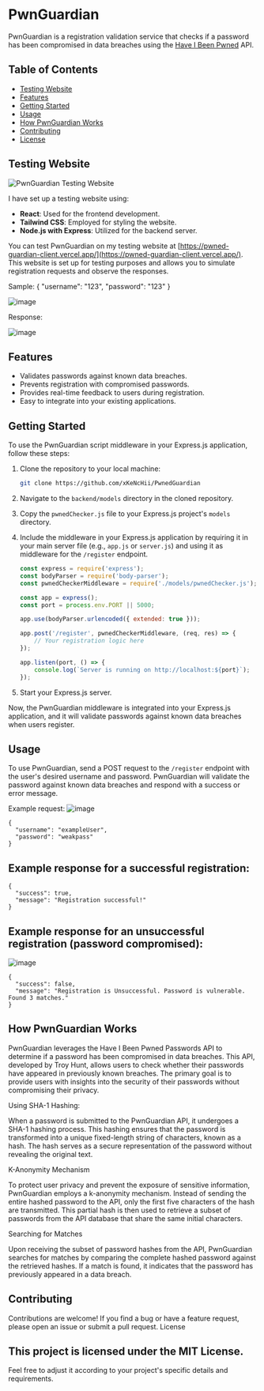 # PwnGuardian

PwnGuardian is a registration validation service that checks if a password has been compromised in data breaches using the [Have I Been Pwned](https://haveibeenpwned.com/) API.

## Table of Contents

- [Testing Website](#testing-website)
- [Features](#features)
- [Getting Started](#getting-started)
- [Usage](#usage)
- [How PwnGuardian Works](#how-pwnguardian-works)
- [Contributing](#contributing)
- [License](#license)

## Testing Website

![PwnGuardian Testing Website](https://github.com/xKeNcHii/PwnedGuardian/assets/109564316/3d73c1f7-788c-4770-b83e-1c8e5ffc75c3)

I have set up a testing website using:

- **React**: Used for the frontend development.
- **Tailwind CSS**: Employed for styling the website.
- **Node.js with Express**: Utilized for the backend server.

You can test PwnGuardian on my testing website at [https://pwned-guardian-client.vercel.app/](https://pwned-guardian-client.vercel.app/). This website is set up for testing purposes and allows you to simulate registration requests and observe the responses.


Sample:
{
  "username": "123",
  "password": "123"
}

![image](https://github.com/xKeNcHii/PwnedGuardian/assets/109564316/e49ab6ca-e1a6-400b-897b-3022e387e82f)

Response:

![image](https://github.com/xKeNcHii/PwnedGuardian/assets/109564316/f3787622-3c16-468a-b3af-743b97c135b9)


## Features

- Validates passwords against known data breaches.
- Prevents registration with compromised passwords.
- Provides real-time feedback to users during registration.
- Easy to integrate into your existing applications.

## Getting Started

To use the PwnGuardian script middleware in your Express.js application, follow these steps:

1. Clone the repository to your local machine:

    ```bash
    git clone https://github.com/xKeNcHii/PwnedGuardian
    ```

2. Navigate to the `backend/models` directory in the cloned repository.

3. Copy the `pwnedChecker.js` file to your Express.js project's `models` directory.

4. Include the middleware in your Express.js application by requiring it in your main server file (e.g., `app.js` or `server.js`) and using it as middleware for the `/register` endpoint.

    ```javascript
    const express = require('express');
    const bodyParser = require('body-parser');
    const pwnedCheckerMiddleware = require('./models/pwnedChecker.js');

    const app = express();
    const port = process.env.PORT || 5000;

    app.use(bodyParser.urlencoded({ extended: true }));

    app.post('/register', pwnedCheckerMiddleware, (req, res) => {
        // Your registration logic here
    });

    app.listen(port, () => {
        console.log(`Server is running on http://localhost:${port}`);
    });
    ```

5. Start your Express.js server.

Now, the PwnGuardian middleware is integrated into your Express.js application, and it will validate passwords against known data breaches when users register.

## Usage

To use PwnGuardian, send a POST request to the `/register` endpoint with the user's desired username and password. PwnGuardian will validate the password against known data breaches and respond with a success or error message.

Example request:
![image](https://github.com/xKeNcHii/PwnedGuardian/assets/109564316/54ff532d-32e9-4d57-8358-619660bc78ce)

```
{
  "username": "exampleUser",
  "password": "weakpass"
}
```
## Example response for a successful registration:
```
{
  "success": true,
  "message": "Registration successful!"
}
```
## Example response for an unsuccessful registration (password compromised):
![image](https://github.com/xKeNcHii/PwnedGuardian/assets/109564316/95eefd77-5744-41ba-83b8-f6b571fd7692)
```
{
  "success": false,
  "message": "Registration is Unsuccessful. Password is vulnerable. Found 3 matches."
}
```

## How PwnGuardian Works

PwnGuardian leverages the Have I Been Pwned Passwords API to determine if a password has been compromised in data breaches. This API, developed by Troy Hunt, allows users to check whether their passwords have appeared in previously known breaches. The primary goal is to provide users with insights into the security of their passwords without compromising their privacy.

Using SHA-1 Hashing:

When a password is submitted to the PwnGuardian API, it undergoes a SHA-1 hashing process. This hashing ensures that the password is transformed into a unique fixed-length string of characters, known as a hash. The hash serves as a secure representation of the password without revealing the original text.

K-Anonymity Mechanism

To protect user privacy and prevent the exposure of sensitive information, PwnGuardian employs a k-anonymity mechanism. Instead of sending the entire hashed password to the API, only the first five characters of the hash are transmitted. This partial hash is then used to retrieve a subset of passwords from the API database that share the same initial characters.

Searching for Matches

Upon receiving the subset of password hashes from the API, PwnGuardian searches for matches by comparing the complete hashed password against the retrieved hashes. If a match is found, it indicates that the password has previously appeared in a data breach.
## Contributing

Contributions are welcome! If you find a bug or have a feature request, please open an issue or submit a pull request.
License

## This project is licensed under the MIT License.

Feel free to adjust it according to your project's specific details and requirements.

